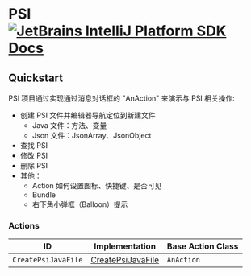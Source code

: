 # PSI [![JetBrains IntelliJ Platform SDK Docs](https://jb.gg/badges/docs.svg)][docs:actions]

## Quickstart

PSI 项目通过实现通过消息对话框的 "AnAction" 来演示与 PSI 相关操作:

- 创建 PSI 文件并编辑器导航定位到新建文件
    - Java 文件：方法、变量
    - Json 文件：JsonArray、JsonObject
- 查找 PSI
- 修改 PSI
- 删除 PSI
- 其他：
    - Action 如何设置图标、快捷键、是否可见
    - Bundle
    - 右下角小弹框（Balloon）提示

### Actions

| ID                  | Implementation                                          | Base Action Class |
| ------------------- | ------------------------------------------------------- | ----------------- |
| `CreatePsiJavaFile` | [CreatePsiJavaFile][file:CreatePsiJavaFile] | `AnAction`        |

[docs]: https://plugins.jetbrains.com/docs/intellij/

[docs:actions]: https://plugins.jetbrains.com/docs/intellij/psi.html

[file:CreatePsiJavaFile]: ./src/main/kotlin/pers/wjx/plugin/demo/CreatePsiJavaFile.kt
